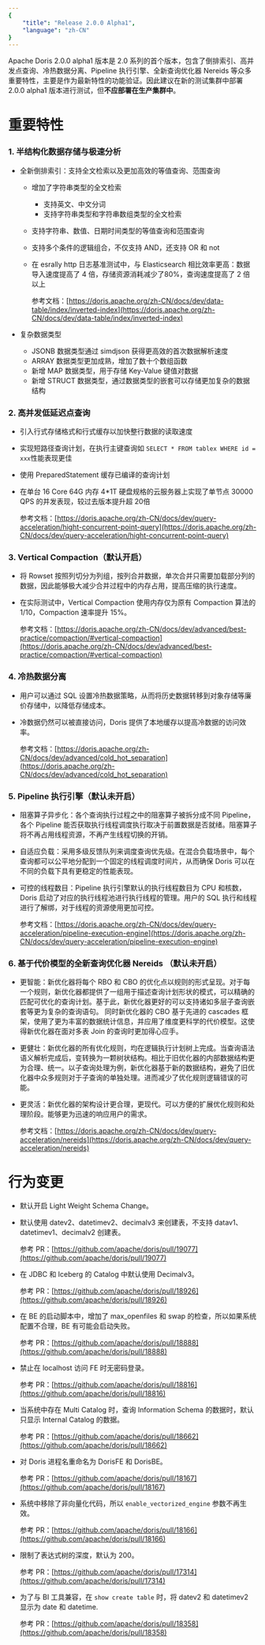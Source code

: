 ```yaml
---
{
    "title": "Release 2.0.0 Alpha1",
    "language": "zh-CN"
}
---
```


<!--
Licensed to the Apache Software Foundation (ASF) under one
or more contributor license agreements.  See the NOTICE file
distributed with this work for additional information
regarding copyright ownership.  The ASF licenses this file
to you under the Apache License, Version 2.0 (the
"License"); you may not use this file except in compliance
with the License.  You may obtain a copy of the License at

  http://www.apache.org/licenses/LICENSE-2.0

Unless required by applicable law or agreed to in writing,
software distributed under the License is distributed on an
"AS IS" BASIS, WITHOUT WARRANTIES OR CONDITIONS OF ANY
KIND, either express or implied.  See the License for the
specific language governing permissions and limitations
under the License.
-->

Apache Doris 2.0.0 alpha1 版本是 2.0 系列的首个版本，包含了倒排索引、高并发点查询、冷热数据分离、Pipeline 执行引擎、全新查询优化器 Nereids 等众多重要特性，主要是作为最新特性的功能验证。因此建议在新的测试集群中部署 2.0.0 alpha1 版本进行测试，但**不应部署在生产集群中**。


# 重要特性

### 1. 半结构化数据存储与极速分析

- 全新倒排索引：支持全文检索以及更加高效的等值查询、范围查询
  - 增加了字符串类型的全文检索
    - 支持英文、中文分词
    - 支持字符串类型和字符串数组类型的全文检索
  - 支持字符串、数值、日期时间类型的等值查询和范围查询
  - 支持多个条件的逻辑组合，不仅支持 AND，还支持 OR 和 not 
  - 在 esrally http 日志基准测试中，与 Elasticsearch 相比效率更高：数据导入速度提高了 4 倍，存储资源消耗减少了80%，查询速度提高了 2 倍以上

	参考文档：[https://doris.apache.org/zh-CN/docs/dev/data-table/index/inverted-index](https://doris.apache.org/zh-CN/docs/dev/data-table/index/inverted-index)

- 复杂数据类型
  - JSONB 数据类型通过 simdjson 获得更高效的首次数据解析速度
  - ARRAY 数据类型更加成熟，增加了数十个数组函数
  - 新增 MAP 数据类型，用于存储 Key-Value 键值对数据
  - 新增 STRUCT 数据类型，通过数据类型的嵌套可以存储更加复杂的数据结构

### 2. 高并发低延迟点查询

- 引入行式存储格式和行式缓存以加快整行数据的读取速度
- 实现短路径查询计划，在执行主键查询如 `SELECT * FROM tablex WHERE id = xxx`性能表现更佳
- 使用 PreparedStatement 缓存已编译的查询计划
- 在单台 16 Core 64G 内存 4*1T 硬盘规格的云服务器上实现了单节点 30000 QPS 的并发表现，较过去版本提升超 20倍

	参考文档：[https://doris.apache.org/zh-CN/docs/dev/query-acceleration/hight-concurrent-point-query](https://doris.apache.org/zh-CN/docs/dev/query-acceleration/hight-concurrent-point-query)

### 3. Vertical Compaction（默认开启）

- 将 Rowset 按照列切分为列组，按列合并数据，单次合并只需要加载部分列的数据，因此能够极大减少合并过程中的内存占用，提高压缩的执行速度。
- 在实际测试中，Vertical Compaction 使用内存仅为原有 Compaction 算法的 1/10，Compaction 速率提升 15%。

	参考文档：[https://doris.apache.org/zh-CN/docs/dev/advanced/best-practice/compaction/#vertical-compaction](https://doris.apache.org/zh-CN/docs/dev/advanced/best-practice/compaction/#vertical-compaction)

### 4. 冷热数据分离

- 用户可以通过 SQL 设置冷热数据策略，从而将历史数据转移到对象存储等廉价存储中，以降低存储成本。
- 冷数据仍然可以被直接访问，Doris 提供了本地缓存以提高冷数据的访问效率。

	参考文档：[https://doris.apache.org/zh-CN/docs/dev/advanced/cold_hot_separation](https://doris.apache.org/zh-CN/docs/dev/advanced/cold_hot_separation)


### 5. Pipeline 执行引擎（默认未开启）

- 阻塞算子异步化：各个查询执行过程之中的阻塞算子被拆分成不同 Pipeline，各个 Pipeline 能否获取执行线程调度执行取决于前置数据是否就绪。阻塞算子将不再占用线程资源，不再产生线程切换的开销。
- 自适应负载：采用多级反馈队列来调度查询优先级。在混合负载场景中，每个查询都可以公平地分配到一个固定的线程调度时间片，从而确保 Doris 可以在不同的负载下具有更稳定的性能表现。
- 可控的线程数目：Pipeline 执行引擎默认的执行线程数目为 CPU 和核数，Doris 启动了对应的执行线程池进行执行线程的管理。用户的 SQL 执行和线程进行了解绑，对于线程的资源使用更加可控。

	参考文档：[https://doris.apache.org/zh-CN/docs/dev/query-acceleration/pipeline-execution-engine](https://doris.apache.org/zh-CN/docs/dev/query-acceleration/pipeline-execution-engine)

### 6. 基于代价模型的全新查询优化器 Nereids （默认未开启）

- 更智能：新优化器将每个 RBO 和 CBO 的优化点以规则的形式呈现。对于每一个规则，新优化器都提供了一组用于描述查询计划形状的模式，可以精确的匹配可优化的查询计划。基于此，新优化器更好的可以支持诸如多层子查询嵌套等更为复杂的查询语句。
同时新优化器的 CBO 基于先进的 cascades 框架，使用了更为丰富的数据统计信息，并应用了维度更科学的代价模型。这使得新优化器在面对多表 Join 的查询时更加得心应手。
- 更健壮：新优化器的所有优化规则，均在逻辑执行计划树上完成。当查询语法语义解析完成后，变转换为一颗树状结构。相比于旧优化器的内部数据结构更为合理、统一。以子查询处理为例，新优化器基于新的数据结构，避免了旧优化器中众多规则对于子查询的单独处理。进而减少了优化规则逻辑错误的可能。
- 更灵活：新优化器的架构设计更合理，更现代。可以方便的扩展优化规则和处理阶段。能够更为迅速的响应用户的需求。

	参考文档：[https://doris.apache.org/zh-CN/docs/dev/query-acceleration/nereids](https://doris.apache.org/zh-CN/docs/dev/query-acceleration/nereids)

# 行为变更

- 默认开启 Light Weight Schema Change。
- 默认使用 datev2、datetimev2、decimalv3 来创建表，不支持 datav1、datetimev1、decimalv2 创建表。

	参考 PR：[https://github.com/apache/doris/pull/19077](https://github.com/apache/doris/pull/19077)

- 在 JDBC 和 Iceberg 的 Catalog 中默认使用 Decimalv3。

	参考 PR：[https://github.com/apache/doris/pull/18926](https://github.com/apache/doris/pull/18926)

- 在 BE 的启动脚本中，增加了 max_openfiles 和 swap 的检查，所以如果系统配置不合理，BE 有可能会启动失败。

	参考 PR：[https://github.com/apache/doris/pull/18888](https://github.com/apache/doris/pull/18888)

- 禁止在 localhost 访问 FE 时无密码登录。

	参考 PR：[https://github.com/apache/doris/pull/18816](https://github.com/apache/doris/pull/18816)

- 当系统中存在 Multi Catalog 时，查询 Information Schema 的数据时，默认只显示 Internal Catalog 的数据。

	参考 PR：[https://github.com/apache/doris/pull/18662](https://github.com/apache/doris/pull/18662)

- 对 Doris 进程名重命名为 DorisFE 和 DorisBE。

	参考 PR：[https://github.com/apache/doris/pull/18167](https://github.com/apache/doris/pull/18167)

- 系统中移除了非向量化代码，所以 `enable_vectorized_engine` 参数不再生效。

	参考 PR：[https://github.com/apache/doris/pull/18166](https://github.com/apache/doris/pull/18166)

- 限制了表达式树的深度，默认为 200。

	参考 PR：[https://github.com/apache/doris/pull/17314](https://github.com/apache/doris/pull/17314)

- 为了与 BI 工具兼容，在 `show create table` 时，将 datev2 和 datetimev2 显示为 date 和 datetime. 

	参考 PR：[https://github.com/apache/doris/pull/18358](https://github.com/apache/doris/pull/18358)

